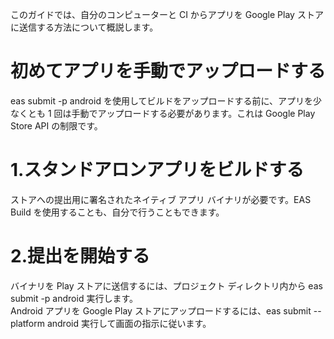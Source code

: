 このガイドでは、自分のコンピューターと CI からアプリを Google Play ストアに送信する方法について概説します。

# 初めてアプリを手動でアップロードする

eas submit -p android を使用してビルドをアップロードする前に、アプリを少なくとも 1 回は手動でアップロードする必要があります。これは Google Play Store API の制限です。

# 1.スタンドアロンアプリをビルドする

ストアへの提出用に署名されたネイティブ アプリ バイナリが必要です。EAS Build を使用することも、自分で行うこともできます。

# 2.提出を開始する

バイナリを Play ストアに送信するには、プロジェクト ディレクトリ内から eas submit -p android 実行します。  
Android アプリを Google Play ストアにアップロードするには、eas submit --platform android 実行して画面の指示に従います。
